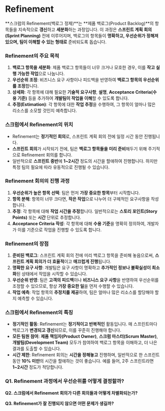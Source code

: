 # Refinement

**스크럼의 Refinement(백로그 정제)**는 **제품 백로그(Product Backlog)**의 항목들을 지속적으로 **갱신**하고 **세분화**하는 과정입니다. 이 과정은 **스프린트 계획 회의(Sprint Planning)** 전에 이루어지며, 백로그의 항목들이 **명확하고, 우선순위가 정해져 있으며, 팀이 이해할 수 있는 형태로** 준비되도록 돕습니다.

### **Refinement의 주요 목적**
1. **백로그 항목을 세분화**: 제품 백로그 항목들이 너무 크거나 모호한 경우, 이를 **작고 실행 가능한 작업**으로 나눕니다.
2. **우선순위 조정**: 비즈니스 요구 사항이나 피드백을 반영하여 **백로그 항목의 우선순위를 조정**합니다.
3. **상세화**: 각 항목에 대해 필요한 **기술적 요구사항**, **설명**, **Acceptance Criteria(수용 기준)** 등을 추가하여 **개발팀이 작업을 이해**할 수 있도록 합니다.
4. **추정(Estimation)**: 각 항목에 대한 **작업 추정**을 수행하여, 그 항목이 얼마나 많은 리소스를 소모할 것인지 예측합니다.

### **스크럼에서 Refinement의 위치**
- Refinement는 **정기적인 회의**로, 스프린트 계획 회의 전에 일정 시간 동안 진행됩니다.
- **스프린트 회의**가 시작되기 전에, 팀은 **백로그 항목들을 미리 준비**해두기 위해 주기적으로 Refinement 회의를 합니다.
- 일반적으로 **스프린트 중반**에 **1~2시간** 정도의 시간을 할애하여 진행합니다. 하지만 특정 팀의 필요에 따라 유동적으로 진행될 수 있습니다.

### **Refinement 회의의 진행 과정**
1. **우선순위가 높은 항목 선택**: 팀은 먼저 **가장 중요한 항목**부터 시작합니다.
2. **항목 분해**: 항목이 너무 크다면, **작은 작업**으로 나누어 더 구체적인 요구사항을 작성합니다.
3. **추정**: 각 항목에 대해 **작업 시간을 추정**합니다. 일반적으로는 **스토리 포인트(Story Points)** 또는 **시간** 단위로 추정합니다.
4. **Acceptance Criteria 작성**: 각 항목에 대해 **수용 기준**을 명확히 정의하여, 개발자가 이를 기준으로 작업을 진행할 수 있도록 합니다.

### **Refinement의 장점**
1. **준비된 백로그**: 스프린트 계획 회의 전에 미리 백로그 항목을 준비해 놓음으로써, **스프린트 계획 회의가 더 효율적**이고 **매끄럽게 진행**됩니다.
2. **명확한 요구 사항**: 개발팀은 요구 사항이 명확하고 **추가적인 정보나 불확실성이 최소화**된 상태에서 작업을 시작할 수 있습니다.
3. **우선순위 반영**: 팀은 **고객의 피드백**이나 **비즈니스 요구 사항**을 반영하여 우선순위를 조정할 수 있으므로, 항상 **가장 중요한 일**을 먼저 수행할 수 있습니다.
4. **작업 예측**: 작업 항목의 **추정치를 제공**하여, 팀은 얼마나 많은 리소스를 할당해야 할지 예측할 수 있습니다.

### **스크럼에서 Refinement의 특징**
- **정기적인 활동**: Refinement는 **정기적이고 반복적인** 활동입니다. 매 스프린트마다 백로그가 **변경되고 갱신**되므로, 이를 꾸준히 진행해야 합니다.
- **모든 팀원 참여**: **제품 책임자(Product Owner)**, **스크럼 마스터(Scrum Master)**, **개발팀(Development Team)** 모두가 참여하여 백로그 항목을 이해하고, 더 나은 결과를 도출할 수 있습니다.
- **시간 제한**: Refinement 회의는 **시간을 정해놓고** 진행하며, 일반적으로 한 스프린트 동안 **10% 미만**의 시간을 할애하는 것이 좋습니다. 예를 들어, 2주 스프린트라면 **1~2시간** 정도가 적당합니다.

### **Q1. Refinement 과정에서 우선순위를 어떻게 결정할까?**

**Q2. 스크럼에서 Refinement 회의가 다른 회의들과 어떻게 차별화되는가?**

**Q3. Refinement가 잘 진행되지 않으면 어떤 문제가 생길까?**